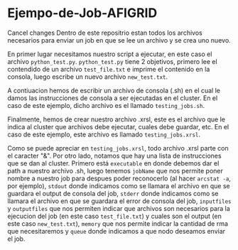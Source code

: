 # Ejempo-de-Job-AFIGRID
Cancel changes
Dentro de este repositrio estan todos los archivos necesarios para enviar un job en que se lee un archivo y se crea uno nuevo.

En primer lugar necesitamos nuestro script a ejecutar, en este caso el archivo `python_test.py`. `python_test.py` tiene 2 objetivos, primero lee el contendido de un archivo `test_file.txt` e imprime el contenido en la consola, luego escribe un nuevo archivo `new_test.txt`.

A contiuacion hemos de escribir un archivo de consola (.sh) en el cual le damos las instrucciones de consola a ser ejecutadas en el cluster. En el caso de este ejemplo, dicho archivo es el llamado `testing_jobs.sh`.

Finalmente, hemos de crear nuestro archivo .xrsl, este es el archivo que le indica al cluster que archivos debe ejecutar, cuales debe guardar, etc. En el caso de este ejemplo, este archivo es llamado `testing_jobs.xrsl`. 

Como se puede apreciar en `testing_jobs.xrsl`, todo archivo .xrsl parte con el caracter "&". Por otro lado, notamos que hay una lista de instrucciones que se dan al cluster. Primero está `executable` en donde debemos dar el path a nuestro archivo .sh, luego tenemos `jobName` que nos permite poner nombre a nuestro job para despues poder reconocerlo (al hacer `arcstat -a`, por ejemplo), `stdout` donde indicamos como se llamara el archivo en que se guardara el output de consola del job, `stderr` donde indicamos como se llamara el archivo en que se guardara el error de consola del job, `inputfiles` y `outputfiles` que nos permiten indicar que archivos son necesarios para la ejecucion del job (en este caso `test_file.txt`) y cuales son el output (en este caso `new_test.txt`), `memory` que nos permite indicar la cantidad de rma que necesitaremos y `queue` donde indicamos a que nodo deseamos enviar el job.
